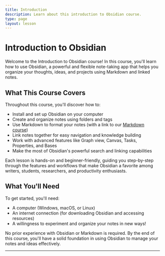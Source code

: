 ```yaml
---
title: Introduction
description: Learn about this introduction to Obsidian course.
type: page
layout: lesson
---
```


# Introduction to Obsidian

Welcome to the Introduction to Obsidian course! In this course, you'll learn how to use Obsidian, a powerful and flexible note-taking app that helps you organize your thoughts, ideas, and projects using Markdown and linked notes.

## What This Course Covers

Throughout this course, you'll discover how to:

- Install and set up Obsidian on your computer
- Create and organize notes using folders and tags
- Use Markdown to format your notes (with a link to our [Markdown course](/learn/markdown/))
- Link notes together for easy navigation and knowledge building
- Work with advanced features like Graph view, Canvas, Tasks, Properties, and Bases
- Make the most of Obsidian's powerful search and linking capabilities

Each lesson is hands-on and beginner-friendly, guiding you step-by-step through the features and workflows that make Obsidian a favorite among writers, students, researchers, and productivity enthusiasts.

## What You'll Need

To get started, you'll need:

- A computer (Windows, macOS, or Linux)
- An internet connection (for downloading Obsidian and accessing resources)
- A willingness to experiment and organize your notes in new ways!

No prior experience with Obsidian or Markdown is required. By the end of this course, you'll have a solid foundation in using Obsidian to manage your notes and ideas effectively.

---

